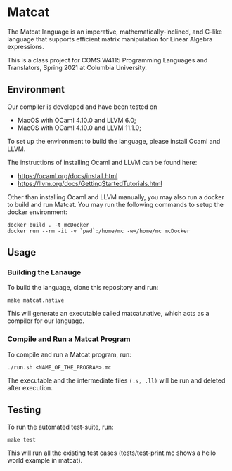 # Matcat

The Matcat language is an imperative, mathematically-inclined, and C-like language that supports efficient matrix manipulation for Linear Algebra expressions.

This is a class project for COMS W4115 Programming Languages and Translators, Spring 2021 at Columbia University.

## Environment

Our compiler is developed and have been tested on
- MacOS with OCaml 4.10.0 and LLVM 6.0;
- MacOS with OCaml 4.10.0 and LLVM 11.1.0;

To set up the environment to build the language, please install Ocaml and LLVM.

The instructions of installing Ocaml and LLVM can be found here:
- https://ocaml.org/docs/install.html
- https://llvm.org/docs/GettingStartedTutorials.html

Other than installing Ocaml and LLVM manually, you may also run a docker to build and run Matcat.
You may run the following commands to setup the docker environment:

```
docker build . -t mcDocker
docker run --rm -it -v `pwd`:/home/mc -w=/home/mc mcDocker
```

## Usage

### Building the Lanauge

To build the language, clone this repository and run:

```make matcat.native```

This will generate an executable called matcat.native, which acts as a compiler for our language.


### Compile and Run a Matcat Program

To compile and run a Matcat program, run:

```./run.sh <NAME_OF_THE_PROGRAM>.mc```

The executable and the intermediate files `(.s, .ll)` will be run and deleted after execution.


## Testing

To run the automated test-suite, run:

```make test```

This will run all the existing test cases (tests/test-print.mc shows a hello world example in matcat).